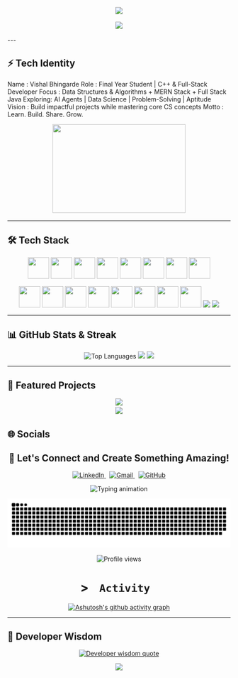 <!-- Banner -->
<p align="center">
  <img src="https://capsule-render.vercel.app/api?type=waving&color=0:FF5733,100:1D2671&height=180&section=header&text=🚀%20Vishal%20Bhingarde%20|%20Developer&fontSize=40&fontColor=ffffff&animation=fadeIn&fontAlignY=35"/>
</p>


<!-- Typing Animation -->
<p align="center">
  <a href="https://github.com/Vishal710-max">
    <img src="https://readme-typing-svg.herokuapp.com?font=Fira+Code&size=24&duration=4000&pause=1000&color=00FF00&center=true&vCenter=true&width=600&lines=Hi+There!+👋;I'm+Vishal+Bhingarde;A+Developer+from+India;I+Love+Coding+and+Problem+Solving;Let's+Build+Something+Awesome!">
  </a>
</p>
---




## ⚡ Tech Identity

Name : Vishal Bhingarde
Role : Final Year Student | C++ & Full-Stack Developer
Focus : Data Structures & Algorithms + MERN Stack + Full Stack Java
Exploring: AI Agents | Data Science | Problem-Solving | Aptitude
Vision : Build impactful projects while mastering core CS concepts
Motto : Learn. Build. Share. Grow.

<div align="center">
    <img src="https://raw.githubusercontent.com/abhisheknaiidu/abhisheknaiidu/master/code.gif" width="300" height="200"/>
</div>

---

## 🛠 Tech Stack

 <p align="center">
  <!-- First Row -->
  <img src="https://skillicons.dev/icons?i=cpp" width="48" height="48" />
  <img src="https://skillicons.dev/icons?i=java" width="48" height="48" />
  <img src="https://skillicons.dev/icons?i=python" width="48" height="48" />
  <img src="https://skillicons.dev/icons?i=js" width="48" height="48" />
  <img src="https://skillicons.dev/icons?i=html" width="48" height="48" />
  <img src="https://skillicons.dev/icons?i=css" width="48" height="48" />
  <img src="https://skillicons.dev/icons?i=react" width="48" height="48" />
  <img src="https://skillicons.dev/icons?i=nodejs" width="48" height="48" />
</p>

<p align="center">
  <!-- Second Row -->
  <img src="https://skillicons.dev/icons?i=express" width="48" height="48" />
  <img src="https://skillicons.dev/icons?i=mongodb" width="48" height="48" />
  <img src="https://skillicons.dev/icons?i=git" width="48" height="48" />
  <img src="https://skillicons.dev/icons?i=github" width="48" height="48" />
  <img src="https://skillicons.dev/icons?i=linux" width="48" height="48" />
  <img src="https://cdn.jsdelivr.net/gh/devicons/devicon/icons/sqlite/sqlite-original.svg" width="48" height="48" />
  <img src="https://cdn.jsdelivr.net/gh/devicons/devicon/icons/mysql/mysql-original.svg" width="48" height="48" />
  <img src="https://cdn.jsdelivr.net/gh/devicons/devicon/icons/postgresql/postgresql-original.svg" width="48" height="48" />
  <img src="https://img.icons8.com/color/48/kali-linux.png" height="48"/>
  <img src="https://skillicons.dev/icons?i=postman,docker" height="48"/>
</p>

---

## 📊 GitHub Stats & Streak
<!-- theme=chartreuse-dark -->

<p align="center">
  <img src="https://github-readme-stats.vercel.app/api/top-langs/?username=Vishal710-max&theme=radical&hide_border=true&include_all_commits=true&count_private=true&layout=compact" alt="Top Languages" height="180px"/>
  <img src="https://github-readme-stats.vercel.app/api?username=Vishal710-max&show_icons=true&theme=radical&count_private=true&hide_border=true" height="180px"/>
  <img src="https://github-readme-streak-stats.herokuapp.com/?user=Vishal710-max&theme=radical&hide_border=true" height="180px"/>
</p>



---

## 🚀 Featured Projects
<p align="center">
  <a href="https://github.com/Shreyash-SP80/Collage-ResultManagement-System">
    <img src="https://github-readme-stats.vercel.app/api/pin/?username=Shreyash-SP80&repo=Collage-ResultManagement-System&theme=radical"/>
  </a> <br/>
  <a href="https://github.com/Vishal710-max/Password-manager">
    <img src="https://github-readme-stats.vercel.app/api/pin/?username=Vishal710-max&repo=Password-manager&theme=radical"/>
  </a>
</p>

<!--
---

---
<!-- Animated connection links with working icons -->
## 🌐 Socials

<div align="center">
   
## 🤝 Let's Connect and Create Something Amazing!

<p align="center">
  <a href="https://linkedin.com/in/vishal-bhingarde-bb23a2376" target="_blank">
    <img src="https://skillicons.dev/icons?i=linkedin" width="48" alt="LinkedIn"/>
  </a>
  &nbsp;
  <a href="mailto:bhingardevishal5@gmail.com" target="_blank">
    <img src="https://cdn-icons-png.flaticon.com/512/732/732200.png" width="48" alt="Gmail"/>
  </a>
  &nbsp;
  <a href="https://github.com/Vishal710-max" target="_blank">
    <img src="https://skillicons.dev/icons?i=github" width="48" alt="GitHub"/>
  </a>
</p>




<!-- Connection animation -->


<p align="center">
  <img src="https://readme-typing-svg.herokuapp.com?font=Fira+Code&size=16&duration=3000&pause=1000&color=FF2E93&center=true&vCenter=true&width=500&lines=Welcome+to+my+world+of+code+and+creativity!;Together+we+can+build+solutions+that+matter!;Let's+connect+and+make+magic+happen!✨" alt="Typing animation" />
</p>


<!-- Network animation
<p align="center">
  <img src="https://media.giphy.com/media/L1R1tvI9svkIWwpVYr/giphy.gif" width="300" alt="Connection animation" />
</p> -->

<!-- ### 🌀 Flow of Code -->
<!-- Snake Animation (Dark mode) -->
<p align="center">
  <img src="https://raw.githubusercontent.com/Platane/snk/output/github-contribution-grid-snake-dark.svg" alt="snake animation" />
</p>


<!-- Profile views counter -->
<p align="center">
  <img src="https://komarev.com/ghpvc/?username=Shreyash-SP80&label=Profile+Views&color=blueviolet&style=flat" alt="Profile views" />
</p>

# > <code align="left">⠀Activity⠀</code>
[![Ashutosh's github activity graph](https://github-readme-activity-graph.vercel.app/graph?username=Vishal710-max&theme=react-dark&hide_title=true&radius=10&area=true)](https://github.com/Vishal710-max)


</div>

---

## 🎯 Developer Wisdom

<p align="center">
  <a href="https://github.com/PiyushSuthar/github-readme-quotes" target="_blank">
    <img src="https://quotes-github-readme.vercel.app/api?type=horizontal&theme=radical&animation=default&quoteCategory=programming" alt="Developer wisdom quote" />
  </a>
</p>


<!-- Footer Banner -->
<p align="center">
  <img src="https://capsule-render.vercel.app/api?type=waving&color=0:1D2671,100:FF5733&height=120&section=footer"/>
</p>





